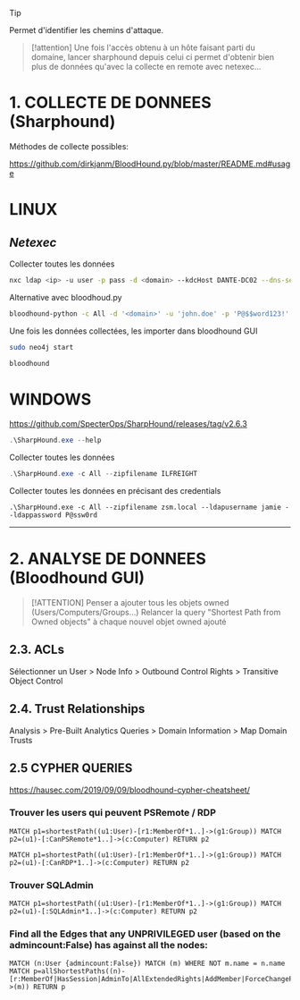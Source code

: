 
> [!TIP]
> Permet d'identifier les chemins d'attaque.


> [!attention]
> Une fois l'accès obtenu à un hôte faisant parti du domaine, lancer sharphound depuis celui ci permet d'obtenir bien plus de données qu'avec la collecte en remote avec netexec...

# 1. COLLECTE DE DONNEES (Sharphound)

Méthodes de collecte possibles:

https://github.com/dirkjanm/BloodHound.py/blob/master/README.md#usage

# LINUX
## *Netexec*

Collecter toutes les données

```bash
nxc ldap <ip> -u user -p pass -d <domain> --kdcHost DANTE-DC02 --dns-server 172.16.2.5 --bloodhound --collection All
```

Alternative avec bloodhoud.py

```bash
bloodhound-python -c All -d '<domain>' -u 'john.doe' -p 'P@$$word123!' -ns 10.80.80.2
```

Une fois les données collectées, les importer dans bloodhound GUI

```bash
sudo neo4j start
```

```bash
bloodhound
```

# WINDOWS

https://github.com/SpecterOps/SharpHound/releases/tag/v2.6.3


```powershell
.\SharpHound.exe --help
```

Collecter toutes les données

```powershell
.\SharpHound.exe -c All --zipfilename ILFREIGHT
```

Collecter toutes les données en précisant des credentials

```
.\SharpHound.exe -c All --zipfilename zsm.local --ldapusername jamie --ldappassword P@ssw0rd
```



---

# 2. ANALYSE DE DONNEES (Bloodhound GUI)


> [!ATTENTION]
> Penser a ajouter tous les objets owned (Users/Computers/Groups...)
> Relancer la query "Shortest Path from Owned objects" à chaque nouvel objet owned ajouté

## 2.3. ACLs

Sélectionner un User > Node Info > Outbound Control Rights > Transitive Object Control

## 2.4. Trust Relationships

Analysis > Pre-Built Analytics Queries > Domain Information > Map Domain Trusts


## 2.5 CYPHER QUERIES

https://hausec.com/2019/09/09/bloodhound-cypher-cheatsheet/


### Trouver les users qui peuvent PSRemote / RDP

```cypher
MATCH p1=shortestPath((u1:User)-[r1:MemberOf*1..]->(g1:Group)) MATCH p2=(u1)-[:CanPSRemote*1..]->(c:Computer) RETURN p2
```

```cypher
MATCH p1=shortestPath((u1:User)-[r1:MemberOf*1..]->(g1:Group)) MATCH p2=(u1)-[:CanRDP*1..]->(c:Computer) RETURN p2
```

### Trouver SQLAdmin

```cypher
MATCH p1=shortestPath((u1:User)-[r1:MemberOf*1..]->(g1:Group)) MATCH p2=(u1)-[:SQLAdmin*1..]->(c:Computer) RETURN p2
```


### Find all the Edges that any UNPRIVILEGED user (based on the admincount:False) has against all the nodes:    

```Cypher
MATCH (n:User {admincount:False}) MATCH (m) WHERE NOT m.name = n.name MATCH p=allShortestPaths((n)-[r:MemberOf|HasSession|AdminTo|AllExtendedRights|AddMember|ForceChangePassword|GenericAll|GenericWrite|Owns|WriteDacl|WriteOwner|CanRDP|ExecuteDCOM|AllowedToDelegate|ReadLAPSPassword|Contains|GpLink|AddAllowedToAct|AllowedToAct|SQLAdmin*1..]->(m)) RETURN p
```